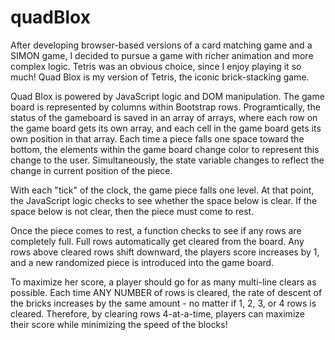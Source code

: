# quadBlox
After developing browser-based versions of a card matching game and a SIMON game, I decided to pursue a game with richer animation and more complex logic. 
Tetris was an obvious choice, since I enjoy playing it so much! 
Quad Blox is my version of Tetris, the iconic brick-stacking game.

Quad Blox is powered by JavaScript logic and DOM manipulation. 
The game board is represented by columns within Bootstrap rows.
Programtically, the status of the gameboard is saved in an array of arrays, where each row on the game board gets its own array, and each cell in the game board gets its own position in that array.
Each time a piece falls one space toward the bottom, the elements within the game board change color to represent this change to the user.
Simultaneously, the state variable changes to reflect the change in current position of the piece.

With each "tick" of the clock, the game piece falls one level.
At that point, the JavaScript logic checks to see whether the space below is clear.
If the space below is not clear, then the piece must come to rest. 

Once the piece comes to rest, a function checks to see if any rows are completely full.
Full rows automatically get cleared from the board.
Any rows above cleared rows shift downward, the players score increases by 1, and a new randomized piece is introduced into the game board.


To maximize her score, a player should go for as many multi-line clears as possible.
Each time ANY NUMBER of rows is cleared, the rate of descent of the bricks increases by the same amount - no matter if 1, 2, 3, or 4 rows is cleared.
Therefore, by clearing rows 4-at-a-time, players can maximize their score while minimizing the speed of the blocks!
